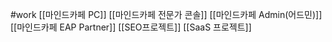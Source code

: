 #work
[[마인드카페 PC]]
[[마인드카페 전문가 콘솔]]
[[마인드카페 Admin(어드민)]]
[[마인드카페 EAP Partner]]
[[SEO프로젝트]]
[[SaaS 프로젝트]]